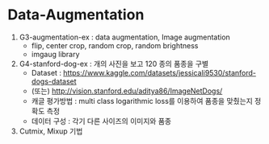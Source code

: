 # Data-Augmentation
1. G3-augmentation-ex : data augmentation, Image augmentation
   - flip, center crop, random crop, random brightness
   - imgaug library
2. G4-stanford-dog-ex : 개의 사진을 보고 120 종의 품종을 구별
   - Dataset : https://www.kaggle.com/datasets/jessicali9530/stanford-dogs-dataset
   - (또는) http://vision.stanford.edu/aditya86/ImageNetDogs/
   - 캐글 평가방법 : multi class logarithmic loss를 이용하여 품종을 맞췄는지 정확도 측정
   - 데이터 구성 : 각기 다른 사이즈의 이미지와 품종
3. Cutmix, Mixup 기법

